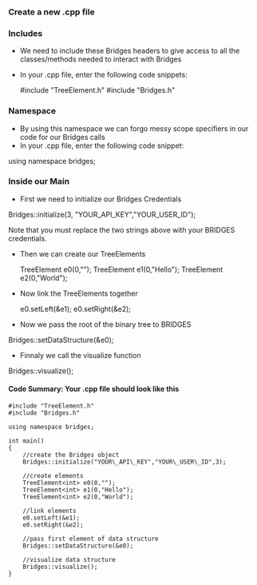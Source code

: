 ### Create a new .cpp file

### Includes

-   We need to include these Bridges headers to give access to all the classes/methods needed to interact with Bridges
-   In your .cpp file, enter the following code snippets:

      #include "TreeElement.h"
      #include "Bridges.h"


### Namespace

-   By using this namespace we can forgo messy scope specifiers in our code for our Bridges calls
-   In your .cpp file, enter the following code snippet:

using namespace bridges;

### Inside our Main

-   First we need to initialize our Bridges Credentials

Bridges::initialize(3, "YOUR\_API\_KEY","YOUR\_USER\_ID");

Note that you must replace the two strings above with your BRIDGES credentials.

-   Then we can create our TreeElements

      TreeElement<int> e0(0,"");
      TreeElement<int> e1(0,"Hello");
      TreeElement<int> e2(0,"World");


-   Now link the TreeElements together

      e0.setLeft(&e1);
      e0.setRight(&e2);


-   Now we pass the root of the binary tree to BRIDGES

Bridges::setDataStructure(&e0);

-   Finnaly we call the visualize function

Bridges::visualize();

#### **Code Summary:** Your .cpp file should look like this

    #include "TreeElement.h"
    #include "Bridges.h"

    using namespace bridges;

    int main()
    {
        //create the Bridges object
        Bridges::initialize("YOUR\_API\_KEY","YOUR\_USER\_ID",3);

        //create elements
        TreeElement<int> e0(0,"");
        TreeElement<int> e1(0,"Hello");
        TreeElement<int> e2(0,"World");

        //link elements
        e0.setLeft(&e1);
        e0.setRight(&e2);

        //pass first element of data structure
        Bridges::setDataStructure(&e0);

        //visualize data structure
        Bridges::visualize();
    }